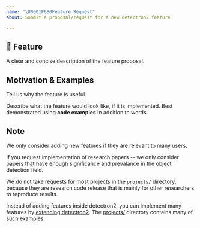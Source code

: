 ```yaml
---
name: "\U0001F680Feature Request"
about: Submit a proposal/request for a new detectron2 feature

---
```


## 🚀 Feature
A clear and concise description of the feature proposal.


## Motivation & Examples

Tell us why the feature is useful.

Describe what the feature would look like, if it is implemented.
Best demonstrated using **code examples** in addition to words.

## Note

We only consider adding new features if they are relevant to many users.

If you request implementation of research papers --
we only consider papers that have enough significance and prevalance in the object detection field.

We do not take requests for most projects in the `projects/` directory,
because they are research code release that is mainly for other researchers to reproduce results.

Instead of adding features inside detectron2,
you can implement many features by [extending detectron2](https://detectron2.readthedocs.io/tutorials/extend.html).
The [projects/](https://github.com/facebookresearch/detectron2/tree/master/projects/) directory contains many of such examples.

